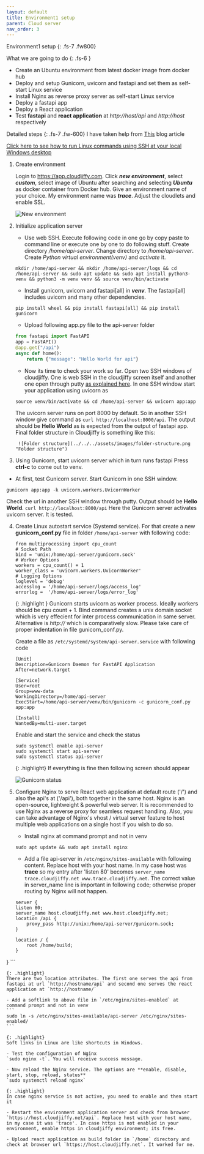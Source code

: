 ```yaml
---
layout: default
title: Environment1 setup
parent: Cloud server
nav_order: 3
---
```


Environment1 setup
{: .fs-7 .fw800}

What we are going to do
{: .fs-6 }

- Create an Ubuntu environment from latest docker image from docker hub
- Deploy and setup Gunicorn, uvicorn and fastapi and set them as self-start Linux service
- Install Nginx as reverse proxy server as self-start Linux service
- Deploy a fastapi app
- Deploy a React application
- Test **fastapi** and **react application** at _http://host/api_ and _http://host_ respectively

Detailed steps
{: .fs-7 .fw-600}
I have taken help from [This](https://www.vultr.com/es/docs/how-to-deploy-fastapi-applications-with-gunicorn-and-nginx-on-ubuntu-20-04/?lang=es&utm_source=performance-max-apac&utm_medium=paidmedia&obility_id=16876059738&utm_adgroup=&utm_campaign=&utm_term=&utm_content=&gclid=CjwKCAjw5P2aBhAlEiwAAdY7dIBuAX_1_n62r4ty-lE-oau5SVqf-Yrv-K3QbtD0-3tR6y7ca2JUUhoCCmYQAvD_BwE) blog article

[Click here to see how to run Linux commands using SSH at your local Windows desktop](../../putty-ssh)

1. Create environment

    Login to <https://app.cloudjiffy.com>. Click **_new environment_**, select **_custom_**, select image of Ubuntu after searching and selecting **_Ubuntu_** as docker container from Docker hub. Give an environment name of your choice. My environment name was **_trace_**. Adjust the cloudlets and enable SSL.

    ![New environment](../../../assets/images/new-env.png "New environment")

2. Initialize application server

    - Use web SSH. Execute following code in one go by copy paste to command line or execute one by one to do following stuff. Create directory _/home/api-server_. Change directory to _/home/api-server_. Create _Python virtual environment(venv)_ and _activate_ it.

    ```ubuntu
    mkdir /home/api-server && mkdir /home/api-server/logs && cd /home/api-server && sudo apt update && sudo apt install python3-venv && python3 -m venv venv && source venv/bin/activate
    ```

    - Install gunicorn, uvicorn and fastapi[all] in **_venv_**. The fastapi[all] includes uvicorn and many other dependencies.
    ```ubuntu
    pip install wheel && pip install fastapi[all] && pip install gunicorn
    ```
    - Upload following app.py file to the api-server folder
    ```python
    from fastapi import FastAPI
    app = FastAPI()
    @app.get("/api")
    async def home():
        return {"message": "Hello World for api"}
    ```

    - Now its time to check your work so far. Open two SSH windows of cloudjiffy. One is web SSH in the cloudjiffy screen itself and another one open through putty [as explained here](../../putty-ssh). In one SSH window start your application using uvicorn as
    ```ubuntu
    source venv/bin/activate && cd /home/api-server && uvicorn app:app
    ```
    The uvicorn server runs on port 8000 by default. So in another SSH window give command as `curl http://localhost:8000/api`. The output should be **Hello World** as is expected from the output of fastapi app. Final folder structure in Cloudjiffy is something like this:

        ![Folder structure](../../../assets/images/folder-structure.png "Folder structure")
    
3. Using Gunicorn, start uvicorn server which in turn runs fastapi
Press **ctrl-c** to come out to venv.
- At first, test Gunicorn server. Start Gunicorn in one SSH window.
```
gunicorn app:app -k uvicorn.workers.UvicornWorker
```
Check the url in another SSH window through putty. Output should be **Hello World**.
`curl http://localhost:8000/api`
Here the Gunicorn server activates uvicorn server. It is tested.

4. Create Linux autostart service (Systemd service). For that create a new **gunicorn_conf.py**  file in folder `/home/api-server` with following code:
    ```
    from multiprocessing import cpu_count
    # Socket Path
    bind = 'unix:/home/api-server/gunicorn.sock'
    # Worker Options
    workers = cpu_count() + 1
    worker_class = 'uvicorn.workers.UvicornWorker'
    # Logging Options
    loglevel = 'debug'
    accesslog = '/home/api-server/logs/access_log'
    errorlog =  '/home/api-server/logs/error_log'
    ```
    
    {: .highlight }
    Gunicorn starts uvicorn as worker process. Ideally workers should be cpu count + 1. Bind command creates a unix domain socket which is very effecient for inter process communication in same server. Alternative is _http://_ which is comparatively slow. Please take care of proper indentation in file gunicorn_conf.py.

    Create a file as `/etc/systemd/system/api-server.service` with following code
    ```
    [Unit]
    Description=Gunicorn Daemon for FastAPI Application
    After=network.target
    
    [Service]
    User=root
    Group=www-data
    WorkingDirectory=/home/api-server
    ExecStart=/home/api-server/venv/bin/gunicorn -c gunicorn_conf.py app:app

    [Install]
    WantedBy=multi-user.target
    ```

    Enable and start the service and check the status
    ```
    sudo systemctl enable api-server
    sudo systemctl start api-server
    sudo systemctl status api-server
    ```

    {: .highlight}
    If everything is fine then following screen should appear

    ![Gunicorn status](../../../assets/images/gunicorn-status.png "Gunicorn status")

5. Configure Nginx to serve React web application at default route ('/') and also the api's at ('/api'), both together in the same host. Nginx is an open-source, lightweight & powerful web server. It is recommended to use Nginx as a reverse proxy for seamless request handling. Also, you can take advantage of Nginx's vhost / virtual server feature to host multiple web applications on a single host if you wish to do so.
    - Install nginx at command prompt and not in venv

    ```
    sudo apt update && sudo apt install nginx
    ```

    - Add a file api-server in `/etc/nginx/sites-available` with following content. Replace host with your host name. In my case host was **trace** so my entry after 'listen 80' becomes `server_name trace.cloudjiffy.net www.trace.cloudjiffy.net`. The correct value in server_name line is important in following code; otherwise proper routing by Nginx will not happen.

    ```
    server {
    listen 80;
    server_name host.cloudjiffy.net www.host.cloudjiffy.net;
    location /api {
        proxy_pass http://unix:/home/api-server/gunicorn.sock;
    }
    
    location / {
        root /home/build;
    }
}
    ```

    {: .highlight}
    There are two location attributes. The first one serves the api from fastapi at url `http://hostname/api` and second one serves the react application at `http://hostname/`

    - Add a softlink to above file in `/etc/nginx/sites-enabled` at command prompt and not in venv
    ```
    sudo ln -s /etc/nginx/sites-available/api-server /etc/nginx/sites-enabled/
    ```

    {: .highlight}
    Soft links in Linux are like shortcuts in Windows.

    - Test the configuration of Nginx
    `sudo nginx -t`. You will receive success message.

    - Now reload the Nginx service. The options are **enable, disable, start, stop, reload, status**
    `sudo systemctl reload nginx`

    {: .highlight}
    In case nginx service is not active, you need to enable and then start it

    - Restart the environment application server and check from browser `https://host.cloudjiffy.net/api`. Replace host with your host name, in my case it was 'trace'. In case https is not enabled in your environment, enable https in cloudjiffy environment; its free.

    - Upload react application as build folder in `/home` directory and check at browser url `https://host.cloudjiffy.net`. It worked for me.


